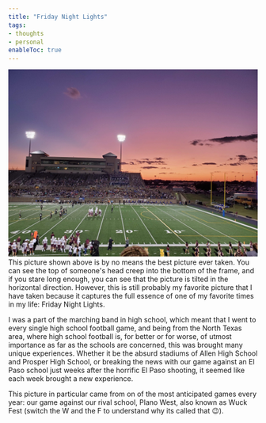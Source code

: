 ```yaml
---
title: "Friday Night Lights" 
tags:
- thoughts
- personal
enableToc: true
---
```

![Friday Night Lights](./images/fnl.jpg)
This picture shown above is by no means the best picture ever taken. You can see the top of someone's head creep into the bottom of the frame, and if you stare long enough, you can see that the picture is tilted in the horizontal direction. However, this is still probably my favorite picture that I have taken because it captures the full essence of one of my favorite times in my life: Friday Night Lights.

I was a part of the marching band in high school, which meant that I went to every single high school football game, and being from the North Texas area, where high school football is, for better or for worse, of utmost importance as far as the schools are concerned, this was brought many unique experiences. Whether it be the absurd stadiums of Allen High School and Prosper High School, or breaking the news with our game against an El Paso school just weeks after the horrific El Paso shooting, it seemed like each week brought a new experience.

This picture in particular came from on of the most anticipated games every year: our game against our rival school, Plano West, also known as Wuck Fest (switch the W and the F to understand why its called that 😉).



